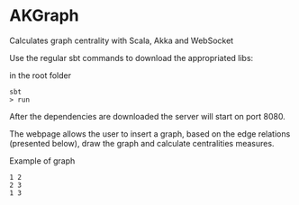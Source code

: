 # AKGraph
Calculates graph centrality with Scala, Akka and WebSocket

Use the regular sbt commands to download the appropriated libs:

in the root folder

    sbt
    > run

After the dependencies are downloaded the server will start on port 8080.

The webpage allows the user to insert a graph, based on the edge relations (presented below), draw the graph and calculate centralities measures.

Example of graph

    1 2
    2 3
    1 3


